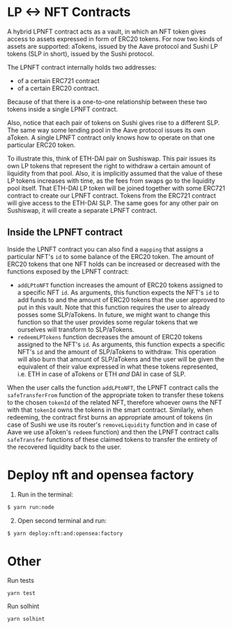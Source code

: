 # LP <-> NFT Contracts

A hybrid LPNFT contract acts as a vault, in which an NFT token gives access to assets expressed in form of ERC20 tokens. For now two kinds of assets are supported: aTokens, issued by the Aave protocol and Sushi LP tokens (SLP in short), issued by the Sushi protocol.

The LPNFT contract internally holds two addresses:

- of a certain ERC721 contract
- of a certain ERC20 contract.

Because of that there is a one-to-one relationship between these two tokens inside a single LPNFT contract.

Also, notice that each pair of tokens on Sushi gives rise to a different SLP. The same way some lending pool in the Aave protocol issues its own aToken. A single LPNFT contract only knows how to operate on that one particular ERC20 token.

To illustrate this, think of ETH-DAI pair on Sushiswap. This pair issues its own LP tokens that represent the right to withdraw a certain amount of liquidity from that pool. Also, it is implicitly assumed that the value of these LP tokens increases with time, as the fees from swaps go to the liquidity pool itself. That ETH-DAI LP token will be joined together with some ERC721 contract to create our LPNFT contract. Tokens from the ERC721 contract will give access to the ETH-DAI SLP. The same goes for any other pair on Sushiswap, it will create a separate LPNFT contract.

## Inside the LPNFT contract

Inside the LPNFT contract you can also find a `mapping` that assigns a particular NFT's `id` to some balance of the ERC20 token. The amount of ERC20 tokens that one NFT holds can be increased or decreased with the functions exposed by the LPNFT contract:

- `addLPtoNFT` function increases the amount of ERC20 tokens assigned to a specific NFT `id`. As arguments, this function expects the NFT's `id` to add funds to and the amount of ERC20 tokens that the user approved to put in this vault. Note that this function requires the user to already posses some SLP/aTokens. In future, we might want to change this function so that the user provides some regular tokens that we ourselves will transform to SLP/aTokens.
- `redeemLPTokens` function decreases the amount of ERC20 tokens assigned to the NFT's `id`. As arguments, this function expects a specific NFT's `id` and the amount of SLP/aTokens to withdraw. This operation will also burn that amount of SLP/aTokens and the user will be given the equivalent of their value expressed in what these tokens represented, i.e. ETH in case of aTokens or ETH _and_ DAI in case of SLP.

When the user calls the function `addLPtoNFT`, the LPNFT contract calls the `safeTransferFrom` function of the appropriate token to transfer these tokens to the chosen `tokenId` of the related NFT, therefore whoever owns the NFT with that `tokenId` owns the tokens in the smart contract. Similarly, when redeeming, the contract first burns an appropriate amount of tokens (in case of Sushi we use its router's `removeLiquidity` function and in case of Aave we use aToken's `redeem` function) and then the LPNFT contract calls `safeTransfer` functions of these claimed tokens to transfer the entirety of the recovered liquidity back to the user.

# Deploy nft and opensea factory

1. Run in the terminal:

```bash
$ yarn run:node
```

2. Open second terminal and run:

```bash
$ yarn deploy:nft:and:opensea:factory
```

# Other
Run tests
```
yarn test
```

Run solhint
```
yarn solhint
```